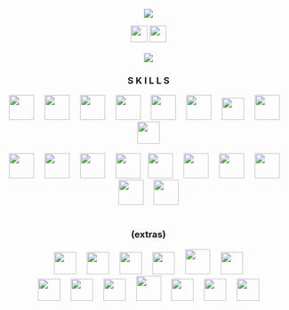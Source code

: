 
<p align="center">
  <a href="https://github.com/helfese"><img src="https://readme-typing-svg.demolab.com/?lines=-.-+.-+.-.+-..+.-+...+....+.+...-&center=true&color=0969da"/></a>
</p>

<div align="center">
  <a href="https://www.youtube.com/@Helfese" target="blank"><img src="https://img.shields.io/static/v1?message=Youtube&logo=youtube&label=&color=FF0000&logoColor=white&labelColor=&style=for-the-badge" height="30"/></a>
  <a href="https://linkedin.com/in/helfese" target="blank"><img src="https://img.shields.io/static/v1?message=LinkedIn&logo=linkedin&label=&color=0077B5&logoColor=white&labelColor=&style=for-the-badge" height="30"/></a>
</div><br>

<div align="center"><img src="https://github-readme-stats.vercel.app/api/top-langs?username=helfese&theme=transparent&layout=donut-vertical&hide_border=true&hide_title=true&hide_progress=true&text_color=0969da"/></div>

<h3 align="center">S K I L L S</h3>
<div align="center">
<img src="https://cdn.jsdelivr.net/gh/devicons/devicon/icons/python/python-original.svg" height="45"/><img width="15"/>
<img src="https://cdn.jsdelivr.net/gh/devicons/devicon/icons/linux/linux-original.svg" height="45"/><img width="15"/>
<img src="https://cdn.jsdelivr.net/gh/devicons/devicon/icons/git/git-original.svg" height="45"/><img width="15"/>
<img src="https://cdn.jsdelivr.net/gh/devicons/devicon/icons/c/c-original.svg" height="45"/><img width="15"/>
<img src="https://taiwebs.com/upload/icons/toad-data-modeler220-220.png" height="45"/><img width="15"/>
<img src="https://upload.wikimedia.org/wikipedia/commons/thumb/4/4b/Bash_Logo_Colored.svg/2048px-Bash_Logo_Colored.svg.png" height="45"/><img width="15"/>
<img src="https://upload.wikimedia.org/wikipedia/commons/thumb/4/48/Markdown-mark.svg/1200px-Markdown-mark.svg.png" height="40"/><img width="15"/>
<img src="https://starbeamrainbowlabs.com/images/logos/swi-prolog.svg" height="45"/><img width="15"/>
<img src="https://i.ibb.co/sQXMqsn/png-transparent-microsoft-windows-logo-art-microsoft-servers-windows-server-2016-computer-servers-wi.png" height="40"/>
</div><br>
<div align="center">
<img src="https://upload.wikimedia.org/wikipedia/commons/thumb/9/9a/Visual_Studio_Code_1.35_icon.svg/2048px-Visual_Studio_Code_1.35_icon.svg.png" height="45"/><img width="15"/>
<img src="https://nasm-tutorial.akash.website/img/nasm-logo.png" height="45"/><img width="15"/>
<img src="https://cdn.jsdelivr.net/gh/devicons/devicon/icons/cplusplus/cplusplus-original.svg" height="45"/><img width="15"/>
<img src="https://cyclr.com/wp-content/uploads/2022/03/ext-550.png" height="45"/><img width="10"/>
<img src="https://wiki.installgentoo.com/images/f/f9/Arch-linux-logo.png" height="45"/><img width="15"/>
<img src="https://i.ibb.co/bB3h1Z7/images-removebg-preview.png" height="45"/><img width="15"/>
<img src="https://upload.wikimedia.org/wikipedia/commons/thumb/c/cf/New_Power_BI_Logo.svg/630px-New_Power_BI_Logo.svg.png" height="45"/><img width="15"/>
<img src="https://hurbad.com/wp-content/uploads/2021/12/Cisco-Packet-Tracer.png" height="45"/><img width="15"/>
<img src="https://upload.wikimedia.org/wikipedia/commons/thumb/1/1b/R_logo.svg/1200px-R_logo.svg.png" height="45"/><img width="15"/>
<img src="https://cdn.jsdelivr.net/gh/devicons/devicon/icons/html5/html5-original.svg" height="45"/>
</div><br>

<h3 align="center">(extras)</h3>
<div align="center">
<img src="https://upload.wikimedia.org/wikipedia/commons/thumb/4/40/Adobe_Premiere_Pro_CC_icon.svg/1200px-Adobe_Premiere_Pro_CC_icon.svg.png" height="40"/><img width="15"/>
<img src="https://cdn.freebiesupply.com/logos/large/2x/latex-logo-png-transparent.png" height="40"/><img width="15"/>
<img src="https://seeklogo.com/images/P/powerpoint-logo-815F485B61-seeklogo.com.png" height="40"/><img width="15"/>
<img src="https://upload.wikimedia.org/wikipedia/commons/thumb/c/cb/Adobe_After_Effects_CC_icon.svg/1200px-Adobe_After_Effects_CC_icon.svg.png" height="40"/><img width="15"/>
<img src="https://i.ibb.co/bKytYGw/j-Hy-Rcju1-Tyqu-WZRi-Tx8h-tradingview.png" height="45"/><img width="15"/>
<img src="https://upload.wikimedia.org/wikipedia/commons/thumb/0/0c/Blender_logo_no_text.svg/2503px-Blender_logo_no_text.svg.png" height="40"/>
</div>
<div align="center">
<img src="https://excel-gurus.com/image/catalog/excellogo.png" height="40"/><img width="15"/>
<img src="https://upload.wikimedia.org/wikipedia/commons/thumb/4/42/Adobe_Acrobat_DC_logo_2020.svg/800px-Adobe_Acrobat_DC_logo_2020.svg.png" height="40"/><img width="15"/>
<img src="https://upload.wikimedia.org/wikipedia/commons/thumb/a/af/Adobe_Photoshop_CC_icon.svg/1200px-Adobe_Photoshop_CC_icon.svg.png" height="40"/><img width="15"/>
<img src="https://upload.wikimedia.org/wikipedia/commons/d/de/Procreate-icon.png" height="45"/><img width="15"/>
<img src="https://i.ibb.co/sVBg13M/JFD-MT5-header.png" height="40"/><img width="15"/>
<img src="https://upload.wikimedia.org/wikipedia/commons/thumb/0/0e/Adobe_Audition_CC_icon_%282020%29.svg/1024px-Adobe_Audition_CC_icon_%282020%29.svg.png" height="40"/><img width="15"/>
<img src="https://upload.wikimedia.org/wikipedia/commons/thumb/f/fd/Microsoft_Office_Word_%282019%E2%80%93present%29.svg/512px-Microsoft_Office_Word_%282019%E2%80%93present%29.svg.png" height="40"/>
</div>
